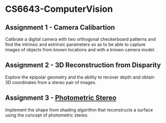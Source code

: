 # CS6643-ComputerVision

## Assignment 1 - Camera Calibartion
Calibrate a digital camera with two orthogonal checkerboard patterns and find the intrinsic and extrinsic parameters so as to be able to capture images of objects from known locations and with a known camera model.

## Assignment 2 - 3D Reconstruction from Disparity
Explore the epipolar geometry and the ability to recover depth and obtain 3D coordinates from a stereo pair of images.

## Assignment 3 - [Photometric Stereo](https://github.com/xuzebin/CS6643-ComputerVision/blob/master/Assignment3/README.md)
Implement the shape from shading algorithm that reconstructs a surface using the concept of photometric stereo.